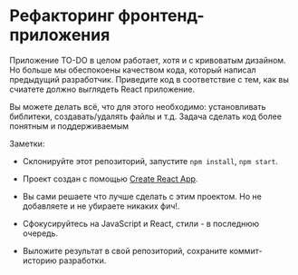 
# Рефакторинг фронтенд-приложения


Приложение TO-DO в целом работает, хотя и с кривоватым дизайном. Но больше мы обеспокоены качеством кода, 
который написал предыдущий разработчик. Приведите код в соответствие с тем, как вы
счиатете должно выглядеть React приложение.

Вы можете делать всё, что для этого необходимо: установливать библитеки, создавать/удалять файлы и т.д.
Задача сделать код более понятным и поддерживаемым

Заметки:

- Склонируйте этот репозиторий, запустите `npm install`, `npm start`.

- Проект создан с помощью [Create React App](https://github.com/facebookincubator/create-react-app).

- Вы сами решаете что лучше сделать с этим проектом. Но не добавляете и не убираете никаких фич!.

- Сфокусируйтесь на JavaScript и React, стили - в последнюю очередь.

- Выложите результат в свой репозиторий, сохраните коммит-историю разработки.
